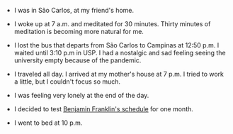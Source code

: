 - I was in São Carlos, at my friend's home.

- I woke up at 7 a.m. and meditated for 30 minutes. Thirty minutes of meditation is becoming more natural for me.

- I lost the bus that departs from São Carlos to Campinas at 12:50 p.m. I waited until 3:10 p.m in USP. I had a nostalgic and sad feeling seeing the university empty because of the pandemic.

- I traveled all day. I arrived at my mother's house at 7 p.m. I tried to work a little, but I couldn't focus so much.

- I was feeling very lonely at the end of the day.

- I decided to test [Benjamin Franklin's schedule](/zettelkasten/benjamin-franklins-schedule) for one month.

- I went to bed at 10 p.m.
